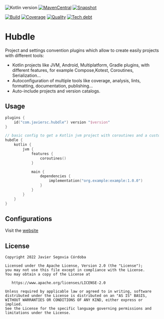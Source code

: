 ![Kotlin version](https://img.shields.io/badge/kotlin-2.1.0-blueviolet?logo=kotlin&logoColor=white)
[![MavenCentral](https://img.shields.io/maven-central/v/com.javiersc.hubdle/hubdle-gradle-plugin?label=MavenCentral)](https://repo1.maven.org/maven2/com/javiersc/hubdle/hubdle-gradle-plugin/)
[![Snapshot](https://img.shields.io/nexus/s/com.javiersc.hubdle/hubdle-gradle-plugin?server=https%3A%2F%2Foss.sonatype.org%2F&label=Snapshot)](https://oss.sonatype.org/content/repositories/snapshots/com/javiersc/hubdle/hubdle-gradle-plugin/)

[![Build](https://img.shields.io/github/actions/workflow/status/JavierSegoviaCordoba/hubdle/build-kotlin.yaml?label=Build&logo=GitHub)](https://github.com/JavierSegoviaCordoba/hubdle/tree/main)
[![Coverage](https://img.shields.io/sonar/coverage/com.javiersc.gradle:hubdle?label=Coverage&logo=SonarCloud&logoColor=white&server=https%3A%2F%2Fsonarcloud.io)](https://sonarcloud.io/dashboard?id=com.javiersc.gradle:hubdle)
[![Quality](https://img.shields.io/sonar/quality_gate/com.javiersc.gradle:hubdle?label=Quality&logo=SonarCloud&logoColor=white&server=https%3A%2F%2Fsonarcloud.io)](https://sonarcloud.io/dashboard?id=com.javiersc.gradle:hubdle)
[![Tech debt](https://img.shields.io/sonar/tech_debt/com.javiersc.gradle:hubdle?label=Tech%20debt&logo=SonarCloud&logoColor=white&server=https%3A%2F%2Fsonarcloud.io)](https://sonarcloud.io/dashboard?id=com.javiersc.gradle:hubdle)

# Hubdle

Project and settings convention plugins which allow to create easily projects with different tools:

- Kotlin projects like JVM, Android, Multiplatform, Gradle plugins, with different features, for
  example Compose,Kotest, Coroutines, Serialization...
- Autoconfiguration of multiple tools like coverage, analysis, lints, formatting, documentation,
  publishing...
- Auto-include projects and version catalogs.

## Usage

```kotlin
plugins {
    id("com.javiersc.hubdle") version "$version"
}

// basic config to get a Kotlin jvm project with coroutines and a custom dependency
hubdle {
    kotlin {
        jvm {
            features {
                coroutines()
            }

            main {
                dependencies {
                    implementation("org.example:example:1.0.0")
                }
            }
        }
    }
}
```

## Configurations

Visit the [website](https://hubdle.javiersc.com/)

## License

```
Copyright 2022 Javier Segovia Córdoba

Licensed under the Apache License, Version 2.0 (the "License");
you may not use this file except in compliance with the License.
You may obtain a copy of the License at

   https://www.apache.org/licenses/LICENSE-2.0

Unless required by applicable law or agreed to in writing, software
distributed under the License is distributed on an "AS IS" BASIS,
WITHOUT WARRANTIES OR CONDITIONS OF ANY KIND, either express or implied.
See the License for the specific language governing permissions and
limitations under the License.
```
